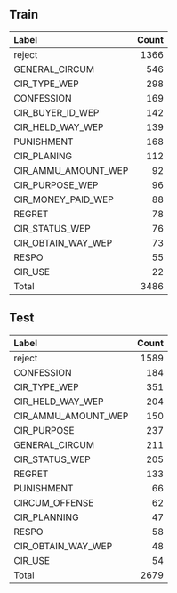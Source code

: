 	
Train
--
|    Label            |   Count |
|:--------------------|--------:|
| reject              |    1366 |
| GENERAL_CIRCUM      |     546 |
| CIR_TYPE_WEP        |     298 |
| CONFESSION          |     169 |
| CIR_BUYER_ID_WEP    |     142 |
| CIR_HELD_WAY_WEP    |     139 |
| PUNISHMENT          |     168 |
| CIR_PLANING             |     112 |
| CIR_AMMU_AMOUNT_WEP |      92 |
| CIR_PURPOSE_WEP             |      96 |
| CIR_MONEY_PAID_WEP  |      88 |
| REGRET              |      78 |
| CIR_STATUS_WEP      |      76 |
| CIR_OBTAIN_WAY_WEP  |      73 |
| RESPO               |      55 |
| CIR_USE             |      22 |
|Total                | 3486    |

Test
--
|     Label           |    Count |
|:--------------------|-----:|
| reject              | 1589 |
| CONFESSION          |  184 |
| CIR_TYPE_WEP        |  351 |
| CIR_HELD_WAY_WEP    |  204 |
| CIR_AMMU_AMOUNT_WEP |  150 |
| CIR_PURPOSE         |  237 |
| GENERAL_CIRCUM      |  211 |
| CIR_STATUS_WEP      |  205 |
| REGRET              |  133 |
| PUNISHMENT          |   66 |
| CIRCUM_OFFENSE      |   62 |
| CIR_PLANNING        |   47 |
| RESPO               |   58 |
| CIR_OBTAIN_WAY_WEP  |   48 |
| CIR_USE             |   54 |
| Total               | 2679 |
